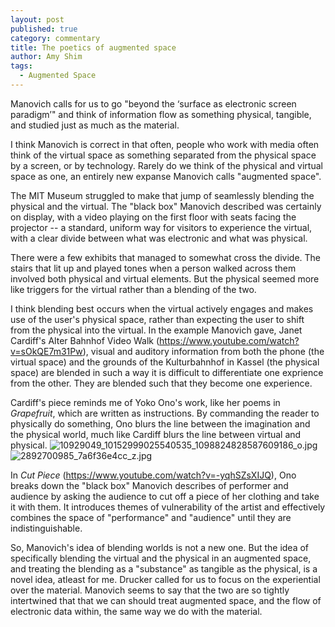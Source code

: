 ```yaml
---
layout: post
published: true
category: commentary
title: The poetics of augmented space
author: Amy Shim
tags:
  - Augmented Space
---
```

Manovich calls for us to go "beyond the ‘surface as electronic screen paradigm’" and think of information flow as something physical, tangible, and studied just as much as the material.

I think Manovich is correct in that often, people who work with media often think of the virtual space as something separated from the physical space by a screen, or by technology. Rarely do we think of the physical and virtual space as one, an entirely new expanse Manovich calls "augmented space".

The MIT Museum struggled to make that jump of seamlessly blending the physical and the virtual. The "black box" Manovich described was certainly on display, with a video playing on the first floor with seats facing the projector -- a standard, uniform way for visitors to experience the virtual, with a clear divide between what was electronic and what was physical.

There were a few exhibits that managed to somewhat cross the divide. The stairs that lit up and played tones when a person walked across them involved both physical and virtual elements. But the physical seemed more like triggers for the virtual rather than a blending of the two.

I think blending best occurs when the virtual actively engages and makes use of the user's physical space, rather than expecting the user to shift from the physical into the virtual. In the example Manovich gave, Janet Cardiff's Alter Bahnhof Video Walk (https://www.youtube.com/watch?v=sOkQE7m31Pw), visual and auditory information from both the phone (the virtual space) and the grounds of the Kulturbahnhof in Kassel (the physical space) are blended in such a way it is difficult to differentiate one exprience from the other. They are blended such that they become one experience.

Cardiff's piece reminds me of Yoko Ono's work, like her poems in _Grapefruit_, which are written as instructions. By commanding the reader to physically do something, Ono blurs the line between the imagination and the physical world, much like Cardiff blurs the line between virtual and physical.
![10929049_10152999025540535_1098824828587609186_o.jpg]({{site.baseurl}}/assets/10929049_10152999025540535_1098824828587609186_o.jpg)
![2892700985_7a6f36e4cc_z.jpg]({{site.baseurl}}/assets/2892700985_7a6f36e4cc_z.jpg)

In _Cut Piece_ (https://www.youtube.com/watch?v=-yqhSZsXIJQ), Ono breaks down the "black box" Manovich describes of performer and audience by asking the audience to cut off a piece of her clothing and take it with them. It introduces themes of vulnerability of the artist and effectively combines the space of "performance" and "audience" until they are indistinguishable.

So, Manovich's idea of blending worlds is not a new one. But the idea of specifically blending the virtual and the physical in an augmented space, and treating the blending as a "substance" as tangible as the physical, is a novel idea, atleast for me. Drucker called for us to focus on the experiential over the material. Manovich seems to say that the two are so tightly intertwined that that we can should treat augmented space, and the flow of electronic data within, the same way we do with the material.


